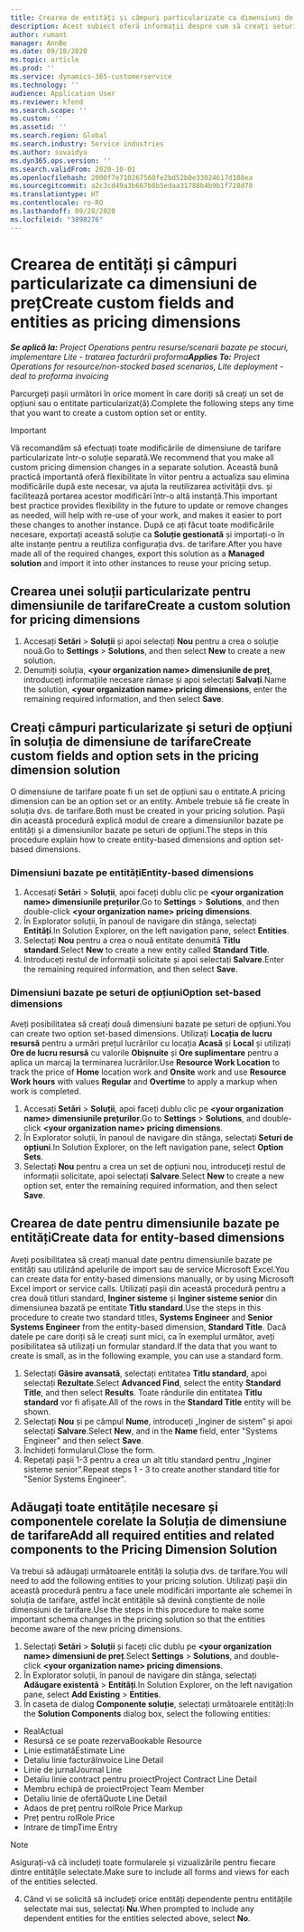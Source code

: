 ```yaml
---
title: Crearea de entități și câmpuri particularizate ca dimensiuni de preț
description: Acest subiect oferă informații despre cum să creați seturi de opțiuni personalizate sau entități.
author: rumant
manager: AnnBe
ms.date: 09/18/2020
ms.topic: article
ms.prod: ''
ms.service: dynamics-365-customerservice
ms.technology: ''
audience: Application User
ms.reviewer: kfend
ms.search.scope: ''
ms.custom: ''
ms.assetid: ''
ms.search.region: Global
ms.search.industry: Service industries
ms.author: suvaidya
ms.dyn365.ops.version: ''
ms.search.validFrom: 2020-10-01
ms.openlocfilehash: 2000f7e710267560fe2bd52b0e33024617d108ea
ms.sourcegitcommit: a2c3cd49a3b667b8b5edaa31788b4b9b1f728d78
ms.translationtype: HT
ms.contentlocale: ro-RO
ms.lasthandoff: 09/28/2020
ms.locfileid: "3898276"
---
```

# <a name="create-custom-fields-and-entities-as-pricing-dimensions"></a><span data-ttu-id="ab5f0-103">Crearea de entități și câmpuri particularizate ca dimensiuni de preț</span><span class="sxs-lookup"><span data-stu-id="ab5f0-103">Create custom fields and entities as pricing dimensions</span></span>

<span data-ttu-id="ab5f0-104">_**Se aplică la:** Project Operations pentru resurse/scenarii bazate pe stocuri, implementare Lite - tratarea facturării proforma_</span><span class="sxs-lookup"><span data-stu-id="ab5f0-104">_**Applies To:** Project Operations for resource/non-stocked based scenarios, Lite deployment - deal to proforma invoicing_</span></span>

<span data-ttu-id="ab5f0-105">Parcurgeți pașii următori în orice moment în care doriți să creați un set de opțiuni sau o entitate particularizat(ă).</span><span class="sxs-lookup"><span data-stu-id="ab5f0-105">Complete the following steps any time that you want to create a custom option set or entity.</span></span>

> [!IMPORTANT]
> <span data-ttu-id="ab5f0-106">Vă recomandăm să efectuați toate modificările de dimensiune de tarifare particularizate într-o soluție separată.</span><span class="sxs-lookup"><span data-stu-id="ab5f0-106">We recommend that you make all custom pricing dimension changes in a separate solution.</span></span> <span data-ttu-id="ab5f0-107">Această bună practică importantă oferă flexibilitate în viitor pentru a actualiza sau elimina modificările după este necesar, va ajuta la reutilizarea activității dvs. și facilitează portarea acestor modificări într-o altă instanță.</span><span class="sxs-lookup"><span data-stu-id="ab5f0-107">This important best practice provides flexibility in the future to update or remove changes as needed, will help with re-use of your work, and makes it easier to port these changes to another instance.</span></span> <span data-ttu-id="ab5f0-108">După ce ați făcut toate modificările necesare, exportați această soluție ca **Soluție gestionată** și importați-o în alte instanțe pentru a reutiliza configurația dvs. de tarifare.</span><span class="sxs-lookup"><span data-stu-id="ab5f0-108">After you have made all of the required changes, export this solution as a **Managed solution** and import it into other instances to reuse your pricing setup.</span></span>


## <a name="create-a-custom-solution-for-pricing-dimensions"></a><span data-ttu-id="ab5f0-109">Crearea unei soluții particularizate pentru dimensiunile de tarifare</span><span class="sxs-lookup"><span data-stu-id="ab5f0-109">Create a custom solution for pricing dimensions</span></span>
1. <span data-ttu-id="ab5f0-110">Accesați **Setări** > **Soluții** și apoi selectați **Nou** pentru a crea o soluție nouă.</span><span class="sxs-lookup"><span data-stu-id="ab5f0-110">Go to **Settings** > **Solutions**, and then select **New** to create a new solution.</span></span> 
2. <span data-ttu-id="ab5f0-111">Denumiți soluția, **\<your organization name> dimensiunile de preț**, introduceți informațiile necesare rămase și apoi selectați **Salvați**.</span><span class="sxs-lookup"><span data-stu-id="ab5f0-111">Name the solution, **\<your organization name> pricing dimensions**, enter the remaining required information, and then select **Save**.</span></span>
  
## <a name="create-custom-fields-and-option-sets-in-the-pricing-dimension-solution"></a><span data-ttu-id="ab5f0-112">Creați câmpuri particularizate și seturi de opțiuni în soluția de dimensiune de tarifare</span><span class="sxs-lookup"><span data-stu-id="ab5f0-112">Create custom fields and option sets in the pricing dimension solution</span></span>

<span data-ttu-id="ab5f0-113">O dimensiune de tarifare poate fi un set de opțiuni sau o entitate.</span><span class="sxs-lookup"><span data-stu-id="ab5f0-113">A pricing dimension can be an option set or an entity.</span></span> <span data-ttu-id="ab5f0-114">Ambele trebuie să fie create în soluția dvs. de tarifare.</span><span class="sxs-lookup"><span data-stu-id="ab5f0-114">Both must be created in your pricing solution.</span></span> <span data-ttu-id="ab5f0-115">Pașii din această procedură explică modul de creare a dimensiunilor bazate pe entități și a dimensiunilor bazate pe seturi de opțiuni.</span><span class="sxs-lookup"><span data-stu-id="ab5f0-115">The steps in this procedure explain how to create entity-based dimensions and option set-based dimensions.</span></span>

### <a name="entity-based-dimensions"></a><span data-ttu-id="ab5f0-116">Dimensiuni bazate pe entități</span><span class="sxs-lookup"><span data-stu-id="ab5f0-116">Entity-based dimensions</span></span>

1. <span data-ttu-id="ab5f0-117">Accesați **Setări** > **Soluții**, apoi faceți dublu clic pe **\<your organization name> dimensiunile prețurilor**.</span><span class="sxs-lookup"><span data-stu-id="ab5f0-117">Go to **Settings** > **Solutions**, and then double-click **\<your organization name> pricing dimensions**.</span></span>
2. <span data-ttu-id="ab5f0-118">În Explorator soluții, în panoul de navigare din stânga, selectați **Entități**.</span><span class="sxs-lookup"><span data-stu-id="ab5f0-118">In Solution Explorer, on the left navigation pane, select **Entities**.</span></span>
3. <span data-ttu-id="ab5f0-119">Selectați **Nou** pentru a crea o nouă entitate denumită **Titlu standard**.</span><span class="sxs-lookup"><span data-stu-id="ab5f0-119">Select **New** to create a new entity called **Standard Title**.</span></span> 
4. <span data-ttu-id="ab5f0-120">Introduceți restul de informații solicitate și apoi selectați **Salvare**.</span><span class="sxs-lookup"><span data-stu-id="ab5f0-120">Enter the remaining required information, and then select **Save**.</span></span>


### <a name="option-set-based-dimensions"></a><span data-ttu-id="ab5f0-121">Dimensiuni bazate pe seturi de opțiuni</span><span class="sxs-lookup"><span data-stu-id="ab5f0-121">Option set-based dimensions</span></span> 
<span data-ttu-id="ab5f0-122">Aveți posibilitatea să creați două dimensiuni bazate pe seturi de opțiuni.</span><span class="sxs-lookup"><span data-stu-id="ab5f0-122">You can create two option set-based dimensions.</span></span> <span data-ttu-id="ab5f0-123">Utilizați **Locația de lucru resursă** pentru a urmări prețul lucrărilor cu locația **Acasă** și **Local** și utilizați **Ore de lucru resursă** cu valorile **Obișnuite** și **Ore suplimentare** pentru a aplica un marcaj la terminarea lucrărilor.</span><span class="sxs-lookup"><span data-stu-id="ab5f0-123">Use **Resource Work Location** to track the price of **Home** location work and **Onsite** work and use **Resource Work hours** with values **Regular** and **Overtime** to apply a markup when work is completed.</span></span>


1. <span data-ttu-id="ab5f0-124">Accesați **Setări** > **Soluții**, apoi faceți dublu clic pe  **\<your organization name> dimensiunile prețurilor**.</span><span class="sxs-lookup"><span data-stu-id="ab5f0-124">Go to **Settings** > **Solutions**, and double-click  **\<your organization name> pricing dimensions**.</span></span> 
2. <span data-ttu-id="ab5f0-125">În Explorator soluții, în panoul de navigare din stânga, selectați **Seturi de opțiuni**.</span><span class="sxs-lookup"><span data-stu-id="ab5f0-125">In Solution Explorer, on the left navigation pane, select  **Option Sets**.</span></span> 
3. <span data-ttu-id="ab5f0-126">Selectați **Nou** pentru a crea un set de opțiuni nou, introduceți restul de informații solicitate, apoi selectați **Salvare**.</span><span class="sxs-lookup"><span data-stu-id="ab5f0-126">Select **New** to create a new option set, enter the remaining required information, and then select **Save**.</span></span>

## <a name="create-data-for-entity-based-dimensions"></a><span data-ttu-id="ab5f0-127">Crearea de date pentru dimensiunile bazate pe entități</span><span class="sxs-lookup"><span data-stu-id="ab5f0-127">Create data for entity-based dimensions</span></span>

<span data-ttu-id="ab5f0-128">Aveți posibilitatea să creați manual date pentru dimensiunile bazate pe entități sau utilizând apelurile de import sau de service Microsoft Excel.</span><span class="sxs-lookup"><span data-stu-id="ab5f0-128">You can create data for entity-based dimensions manually, or by using Microsoft Excel import or service calls.</span></span> <span data-ttu-id="ab5f0-129">Utilizați pașii din această procedură pentru a crea două titluri standard, **Inginer sisteme** și **Inginer sisteme senior** din dimensiunea bazată pe entitate **Titlu standard**.</span><span class="sxs-lookup"><span data-stu-id="ab5f0-129">Use the steps in this procedure to create two standard titles, **Systems Engineer** and **Senior Systems Engineer** from the entity-based dimension, **Standard Title**.</span></span> <span data-ttu-id="ab5f0-130">Dacă datele pe care doriți să le creați sunt mici, ca în exemplul următor, aveți posibilitatea să utilizați un formular standard.</span><span class="sxs-lookup"><span data-stu-id="ab5f0-130">If the data that you want to create is small, as in the following example, you can use a standard form.</span></span>

1. <span data-ttu-id="ab5f0-131">Selectați **Găsire avansată**, selectați entitatea **Titlu standard**, apoi selectați **Rezultate**.</span><span class="sxs-lookup"><span data-stu-id="ab5f0-131">Select **Advanced Find**, select the entity **Standard Title**, and then select **Results**.</span></span> <span data-ttu-id="ab5f0-132">Toate rândurile din entitatea **Titlu standard** vor fi afișate.</span><span class="sxs-lookup"><span data-stu-id="ab5f0-132">All of the rows in the **Standard Title** entity will be shown.</span></span>
2. <span data-ttu-id="ab5f0-133">Selectați **Nou** și pe câmpul **Nume**, introduceți „Inginer de sistem” și apoi selectați **Salvare**.</span><span class="sxs-lookup"><span data-stu-id="ab5f0-133">Select **New**, and in the **Name** field, enter "Systems Engineer" and then select **Save**.</span></span>
3. <span data-ttu-id="ab5f0-134">Închideți formularul.</span><span class="sxs-lookup"><span data-stu-id="ab5f0-134">Close the form.</span></span> 
4. <span data-ttu-id="ab5f0-135">Repetați pașii 1-3 pentru a crea un alt titlu standard pentru „Inginer sisteme senior”.</span><span class="sxs-lookup"><span data-stu-id="ab5f0-135">Repeat steps 1 - 3 to create another standard title for "Senior Systems Engineer".</span></span>

## <a name="add-all-required-entities-and-related-components-to-the-pricing-dimension-solution"></a><span data-ttu-id="ab5f0-136">Adăugați toate entitățile necesare și componentele corelate la Soluția de dimensiune de tarifare</span><span class="sxs-lookup"><span data-stu-id="ab5f0-136">Add all required entities and related components to the Pricing Dimension Solution</span></span>
<span data-ttu-id="ab5f0-137">Va trebui să adăugați următoarele entități la soluția dvs. de tarifare.</span><span class="sxs-lookup"><span data-stu-id="ab5f0-137">You will need to add the following entities to your pricing solution.</span></span> <span data-ttu-id="ab5f0-138">Utilizați pașii din această procedură pentru a face unele modificări importante ale schemei în soluția de tarifare, astfel încât entitățile să devină conștiente de noile dimensiuni de tarifare.</span><span class="sxs-lookup"><span data-stu-id="ab5f0-138">Use the steps in this procedure to make some important schema changes in the pricing solution so that the entities become aware of the new pricing dimensions.</span></span>

1. <span data-ttu-id="ab5f0-139">Selectați **Setări** > **Soluții** și faceți clic dublu pe **\<your organization name> dimensiuni de preț**.</span><span class="sxs-lookup"><span data-stu-id="ab5f0-139">Select **Settings** > **Solutions**, and double-click **\<your organization name> pricing dimensions**.</span></span> 
2. <span data-ttu-id="ab5f0-140">În Explorator soluții, în panoul de navigare din stânga, selectați **Adăugare existentă** > **Entități**.</span><span class="sxs-lookup"><span data-stu-id="ab5f0-140">In Solution Explorer, on the left navigation pane, select **Add Existing** > **Entities**.</span></span>
3. <span data-ttu-id="ab5f0-141">În caseta de dialog **Componente soluție**, selectați următoarele entități:</span><span class="sxs-lookup"><span data-stu-id="ab5f0-141">In the **Solution Components** dialog box, select the following entities:</span></span>

  - <span data-ttu-id="ab5f0-142">Real</span><span class="sxs-lookup"><span data-stu-id="ab5f0-142">Actual</span></span>
  - <span data-ttu-id="ab5f0-143">Resursă ce se poate rezerva</span><span class="sxs-lookup"><span data-stu-id="ab5f0-143">Bookable Resource</span></span>
  - <span data-ttu-id="ab5f0-144">Linie estimată</span><span class="sxs-lookup"><span data-stu-id="ab5f0-144">Estimate Line</span></span>
  - <span data-ttu-id="ab5f0-145">Detaliu linie factură</span><span class="sxs-lookup"><span data-stu-id="ab5f0-145">Invoice Line Detail</span></span>
  - <span data-ttu-id="ab5f0-146">Linie de jurnal</span><span class="sxs-lookup"><span data-stu-id="ab5f0-146">Journal Line</span></span>
  - <span data-ttu-id="ab5f0-147">Detaliu linie contract pentru proiect</span><span class="sxs-lookup"><span data-stu-id="ab5f0-147">Project Contract Line Detail</span></span>
  - <span data-ttu-id="ab5f0-148">Membru echipă de proiect</span><span class="sxs-lookup"><span data-stu-id="ab5f0-148">Project Team Member</span></span>
  - <span data-ttu-id="ab5f0-149">Detaliu linie de ofertă</span><span class="sxs-lookup"><span data-stu-id="ab5f0-149">Quote Line Detail</span></span>
  - <span data-ttu-id="ab5f0-150">Adaos de preț pentru rol</span><span class="sxs-lookup"><span data-stu-id="ab5f0-150">Role Price Markup</span></span>
  - <span data-ttu-id="ab5f0-151">Preț pentru rol</span><span class="sxs-lookup"><span data-stu-id="ab5f0-151">Role Price</span></span> 
  - <span data-ttu-id="ab5f0-152">Intrare de timp</span><span class="sxs-lookup"><span data-stu-id="ab5f0-152">Time Entry</span></span> 


> [!NOTE]
> <span data-ttu-id="ab5f0-153">Asigurați-vă că includeți toate formularele și vizualizările pentru fiecare dintre entitățile selectate.</span><span class="sxs-lookup"><span data-stu-id="ab5f0-153">Make sure to include all forms and views for each of the entities selected.</span></span>

4. <span data-ttu-id="ab5f0-154">Când vi se solicită să includeți orice entități dependente pentru entitățile selectate mai sus, selectați **Nu**.</span><span class="sxs-lookup"><span data-stu-id="ab5f0-154">When prompted to include any dependent entities for the entities selected above, select **No**.</span></span>

